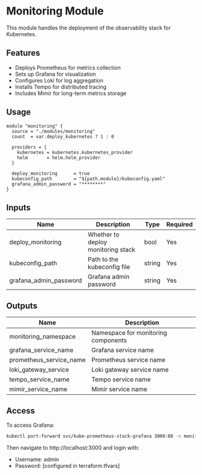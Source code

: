 # Monitoring Module

This module handles the deployment of the observability stack for Kubernetes.

## Features

- Deploys Prometheus for metrics collection
- Sets up Grafana for visualization
- Configures Loki for log aggregation
- Installs Tempo for distributed tracing
- Includes Mimir for long-term metrics storage

## Usage

```hcl
module "monitoring" {
  source = "./modules/monitoring"
  count  = var.deploy_kubernetes ? 1 : 0
  
  providers = {
    kubernetes = kubernetes.kubernetes_provider
    helm       = helm.helm_provider
  }
  
  deploy_monitoring      = true
  kubeconfig_path        = "${path.module}/kubeconfig.yaml"
  grafana_admin_password = "********"
}
```

## Inputs

| Name | Description | Type | Required |
|------|-------------|------|----------|
| deploy_monitoring | Whether to deploy monitoring stack | bool | Yes |
| kubeconfig_path | Path to the kubeconfig file | string | Yes |
| grafana_admin_password | Grafana admin password | string | Yes |

## Outputs

| Name | Description |
|------|-------------|
| monitoring_namespace | Namespace for monitoring components |
| grafana_service_name | Grafana service name |
| prometheus_service_name | Prometheus service name |
| loki_gateway_service | Loki gateway service name |
| tempo_service_name | Tempo service name |
| mimir_service_name | Mimir service name |

## Access

To access Grafana:

```bash
kubectl port-forward svc/kube-prometheus-stack-grafana 3000:80 -n monitoring
```

Then navigate to http://localhost:3000 and login with:
- Username: admin
- Password: [configured in terraform.tfvars] 
